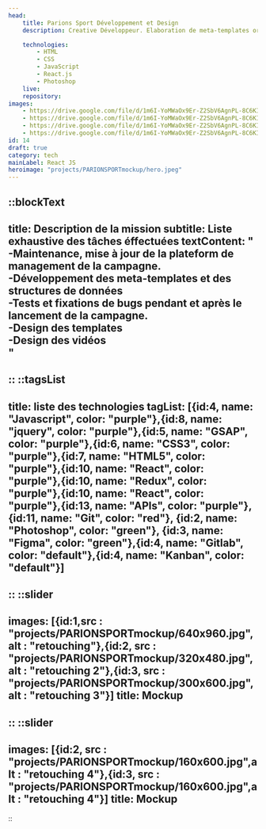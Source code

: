 ```yaml
---
head:
    title: Parions Sport Développement et Design
    description: Creative Développeur. Elaboration de meta-templates orientés sur la donnée pour des campagne marketings à fort impactes.

    technologies: 
        - HTML
        - CSS
        - JavaScript
        - React.js
        - Photoshop
    live: 
    repository: 
images:
    - https://drive.google.com/file/d/1m6I-YoMWaOx9Er-Z2SbV6AgnPL-8C6KI/view?usp=sharing
    - https://drive.google.com/file/d/1m6I-YoMWaOx9Er-Z2SbV6AgnPL-8C6KI/view?usp=sharing
    - https://drive.google.com/file/d/1m6I-YoMWaOx9Er-Z2SbV6AgnPL-8C6KI/view?usp=sharing
    - https://drive.google.com/file/d/1m6I-YoMWaOx9Er-Z2SbV6AgnPL-8C6KI/view?usp=sharing
id: 14
draft: true
category: tech
mainLabel: React JS
heroimage: "projects/PARIONSPORTmockup/hero.jpeg"
---
```


::blockText
---
title: Description de la mission
subtitle: Liste exhaustive des tâches éffectuées
textContent: "
-Maintenance, mise à jour de la plateform de management de la campagne.<br/>
-Développement des meta-templates et des structures de données<br/>
-Tests et fixations de bugs pendant et après le lancement de la campagne.<br/>
-Design des templates<br/>
-Design des vidéos<br/>"
---
::
::tagsList
---
title: liste des technologies
tagList: [{id:4, name: "Javascript", color: "purple"},{id:8, name: "jquery", color: "purple"},{id:5, name: "GSAP", color: "purple"},{id:6, name: "CSS3", color: "purple"},{id:7, name: "HTML5", color: "purple"},{id:10, name: "React", color: "purple"},{id:10, name: "Redux", color: "purple"},{id:10, name: "React", color: "purple"},{id:13, name: "APIs", color: "purple"},{id:11, name: "Git", color: "red"}, {id:2, name: "Photoshop", color: "green"}, {id:3, name: "Figma", color: "green"},{id:4, name: "Gitlab", color: "default"},{id:4, name: "Kanban", color: "default"}]
---
::
::slider
---
images: [{id:1,src : "projects/PARIONSPORTmockup/640x960.jpg",alt : "retouching"},{id:2, src : "projects/PARIONSPORTmockup/320x480.jpg",alt : "retouching 2"},{id:3, src : "projects/PARIONSPORTmockup/300x600.jpg",alt : "retouching 3"}]
title: Mockup
---
::
::slider
---
images: [{id:2, src : "projects/PARIONSPORTmockup/160x600.jpg",alt : "retouching 4"},{id:3, src : "projects/PARIONSPORTmockup/160x600.jpg",alt : "retouching 4"}]
title: Mockup
---
::



